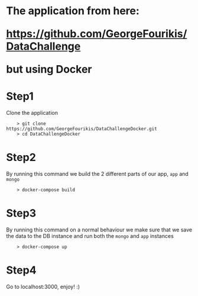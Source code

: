 The application from here: <p>https://github.com/GeorgeFourikis/DataChallenge</p> but using Docker
===

Step1
==
Clone the application
```console
    > git clone https://github.com/GeorgeFourikis/DataChallengeDocker.git
    > cd DataChallengeDocker
```

Step2
==
By running this command we build the 2 different parts of our app, `app` and `mongo`  
```console
    > docker-compose build
```

Step3
==
By running this command on a normal behaviour we make sure that we save the data to the DB instance and run both the `mongo` and `app` instances
```console
    > docker-compose up
```

Step4
==
Go to localhost:3000, enjoy! :)